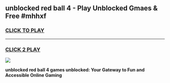 
## unblocked red ball 4 - Play Unblocked Gmaes & Free #mhhxf
<h3>
<a href="https://news.freeplayer.one?title=unblocked_red_ball_4&ref=24F">CLICK TO PLAY</a></h3>
<hr>

<h3>
<a href="https://news.freeplayer.one?title=unblocked_red_ball_4&ref=24F">CLICK 2 PLAY</a>
  
</h3>

<a href="https://news.freeplayer.one?title=unblocked_red_ball_4&ref=24F/"><img src="https://clearcache.store/games.png"></a>


**unblocked red ball 4 games unblocked: Your Gateway to Fun and Accessible Online Gaming**
